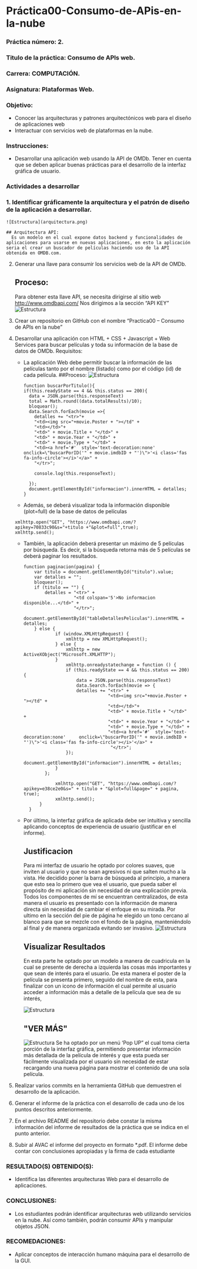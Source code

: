 # Práctica00-Consumo-de-APis-en-la-nube
### **Práctica número:** 2.
### **Titulo de la práctica:**  Consumo de APIs web.
### **Carrera:** COMPUTACIÓN.
### **Asignatura:** Plataformas Web.

### **Objetivo**:
   * Conocer las arquitecturas y patrones arquitectónicos web para el diseño de aplicaciones web
   * Interactuar con servicios web de plataformas en la nube.

### **Instrucciones**:
  * Desarrollar una aplicación web usando la API de OMDb. Tener en cuenta
    que se deben aplicar buenas prácticas para el desarrollo de la interfaz
    gráfica de usuario.

###  Actividades a desarrollar
### 1. Identificar gráficamente la arquitectura y el patrón de diseño de la aplicación a desarrollar.
    ![Estructura](arquitectura.png)

    ## Arquitectura API:
      Es un modelo en el cual expone datos backend y funcionalidades de aplicaciones para usarse en nuevas aplicaciones, en esto la aplicación seria el crear un buscador de películas haciendo uso de la API obtenida en OMDB.com. 
      
 2. Generar una llave para consumir los servicios web de la API de OMDb.  
    ## Proceso:
    Para obtener esta llave API, se necesita dirigirse al sitio web http://www.omdbapi.com/ 
    Nos dirigimos a la sección “API KEY”
    ![Estructura](api-1.png)
 3. Crear un repositorio en GitHub con el nombre “Practica00 – Consumo de APIs en la nube” 
 4. Desarrollar una aplicación con HTML + CSS + Javascript + Web Services para buscar películas y toda su
    información de la base de datos de OMDb.
    Requisitos:
    * La aplicación Web debe permitir buscar la información de las películas tanto por el nombre (listado) como
      por el código (id) de cada película. 
      ##Proceso:
      ![Estructura](https://github.com/aReinoso007/Practica00-Consumo-de-APis-en-la-nube/blob/master/Consumo%20de%20Apis/imagenes/api-2.png)
      ```
      function buscarPorTitulo(){
      if(this.readyState == 4 && this.status == 200){
        data = JSON.parse(this.responseText)
        total = Math.round((data.totalResults)/10);
        bloquear();
        data.Search.forEach(movie =>{
          detalles += "<tr>"+
          "<td><img src="+movie.Poster + "></td" +
          "<td></td>"+
          "<td>" + movie.Title + "</td>" +
          "<td>" + movie.Year + "</td>" +
          "<td>" + movie.Type + "</td>" +
          "<td><a href='#'  style='text-decoration:none'     onclick=\"buscarPorID('" + movie.imdbID + "')\">'<i class='fas fa-info-circle'></i>'</a>" +
          "</tr>";     

          console.log(this.responseText);

        });
        document.getElementById("informacion").innerHTML = detalles;
      }

    * Además, se deberá visualizar toda la información disponible (plot=full) de la base de datos de películas
    ```
    xmlhttp.open("GET", "https://www.omdbapi.com/?apikey=70833c90&s="+titulo +"&plot=full",true);
    xmlhttp.send();
    ```
    * También, la aplicación deberá presentar un máximo de 5 películas por búsqueda. Es decir, si la búsqueda
      retorna más de 5 películas se deberá paginar los resultados.
      ```
      function paginacion(pagina) {
          var titulo = document.getElementById("titulo").value;
          var detalles = "";
          bloquear();
          if (titulo == "") {
              detalles = "<tr>" +
                         "<td colspan='5'>No informacion disponible...</td>" +
                         "</tr>";
                        document.getElementById("tableDetallesPeliculas").innerHTML = detalles;
          } else {
                  if (window.XMLHttpRequest) {
                      xmlhttp = new XMLHttpRequest();
                  } else {
                      xmlhttp = new ActiveXObject("Microsoft.XMLHTTP");
                  }
                      xmlhttp.onreadystatechange = function () {
                      if (this.readyState == 4 && this.status == 200) {
                          data = JSON.parse(this.responseText)
                          data.Search.forEach(movie => {
                          detalles += "<tr>" +
                                      "<td><img src="+movie.Poster + "></td" +
                                      "<td></td>"+
                                      "<td>" + movie.Title + "</td>" +
                                      "<td>" + movie.Year + "</td>" +
                                      "<td>" + movie.Type + "</td>" +
                                      "<td><a href='#'  style='text-decoration:none'     onclick=\"buscarPorID('" + movie.imdbID + "')\">'<i class='fas fa-info-circle'></i>'</a>" +
                                       "</tr>"; 
                      });
                          document.getElementById("informacion").innerHTML = detalles;
                  }
              };

                  xmlhttp.open("GET", "https://www.omdbapi.com/?apikey=e38ce2e0&s=" + titulo + "&plot=full&page=" + pagina, true);
                  xmlhttp.send();
            }
        }
        ```

      
    * Por último, la interfaz gráfica de aplicada debe ser intuitiva y sencilla aplicando conceptos de experiencia
      de usuario (justificar en el informe).
      ## Justificacion
      Para mi interfaz de usuario he optado por colores suaves, que inviten al usuario y que no sean agresivos ni que salten mucho a la vista. He decidido poner la barra de búsqueda al principio, a manera que esto sea lo primero que vea el usuario, que pueda saber el propósito de mi aplicación sin necesidad de una explicación previa. 
      Todos los componentes de mí se encuentran centralizados, de esta manera el usuario es presentado con la información de manera directa sin necesidad de cambiar el enfoque en su mirada. 
      Por ultimo en la sección del pie de página he elegido un tono cercano al blanco para que se mezcle con el fondo de la página, manteniéndolo al final y de manera organizada evitando ser invasivo. 
      ![Estructura](https://github.com/aReinoso007/Practica00-Consumo-de-APis-en-la-nube/blob/master/Consumo%20de%20Apis/imagenes/ui-principal.png)
      
      ## Visualizar Resultados
      En esta parte he optado por un modelo a manera de cuadricula en la cual se presente de derecha a izquierda las cosas más importantes y que sean de interés para el usuario. 
      De esta manera el poster de la película se presenta primero, seguido del nombre de esta, para finalizar con un icono de información el cual permite al usuario acceder a información más a detalle de la película que sea de su interés, 

      ![Estructura](https://github.com/aReinoso007/Practica00-Consumo-de-APis-en-la-nube/blob/master/Consumo%20de%20Apis/imagenes/resultados.png)

      ## "VER MÁS"
      ![Estructura](https://github.com/aReinoso007/Practica00-Consumo-de-APis-en-la-nube/blob/master/Consumo%20de%20Apis/imagenes/ver%20mas.png)
      Se ha optado por un menú ‘Pop UP” el cual toma cierta porción de la interfaz gráfica, permitiendo presentar información más detallada de la película de interés y que esta pueda ser fácilmente visualizada por el usuario sin necesidad de estar recargando una nueva página para mostrar el contenido de una sola película. 
 
 5.  Realizar varios commits en la herramienta GitHub que demuestren el desarrollo de la aplicación.
 6.  Generar el informe de la práctica con el desarrollo de cada uno de los puntos descritos anteriormente.
 7.  En el archivo README del repositorio debe constar la misma información del informe de resultados de la práctica que se indica en el punto anterior. 
 8.  Subir al AVAC el informe del proyecto en formato *.pdf. El informe debe contar con conclusiones apropiadas
      y la firma de cada estudiante
 ### RESULTADO(S) OBTENIDO(S):
  * Identifica las diferentes arquitecturas Web para el desarrollo de aplicaciones.
 ### CONCLUSIONES:
  * Los estudiantes podrán identificar arquitecturas web utilizando servicios en la nube. Así como también,
    podrán consumir APIs y manipular objetos JSON.
 ### RECOMEDACIONES:
  * Aplicar conceptos de interacción humano máquina para el desarrollo de la GUI.
